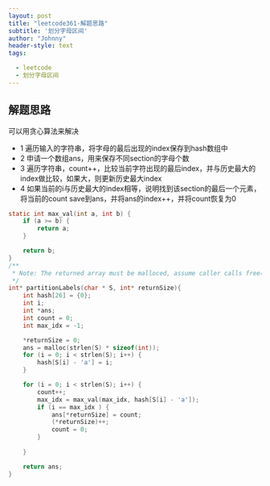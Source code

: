 ```yaml
---
layout: post
title: "leetcode361-解题思路"
subtitle: '划分字母区间'
author: "Johnny"
header-style: text
tags:

  - leetcode
  - 划分字母区间
---
```

## 解题思路
可以用贪心算法来解决

- 1 遍历输入的字符串，将字母的最后出现的index保存到hash数组中
- 2 申请一个数组ans，用来保存不同section的字母个数
- 3 遍历字符串，count++，比较当前字符出现的最后index，并与历史最大的index做比较，如果大，则更新历史最大index
- 4 如果当前的i与历史最大的index相等，说明找到该section的最后一个元素，将当前的count save到ans，并将ans的index++，并将count恢复为0

```c
static int max_val(int a, int b) {
    if (a >= b) {
        return a;
    }

    return b;
}
/**
 * Note: The returned array must be malloced, assume caller calls free().
 */
int* partitionLabels(char * S, int* returnSize){
    int hash[26] = {0};
    int i;
    int *ans;
    int count = 0;
    int max_idx = -1;

    *returnSize = 0;
    ans = malloc(strlen(S) * sizeof(int));
    for (i = 0; i < strlen(S); i++) {
        hash[S[i] - 'a'] = i; 
    }

    for (i = 0; i < strlen(S); i++) {
        count++;
        max_idx = max_val(max_idx, hash[S[i] - 'a']);
        if (i == max_idx ) {
            ans[*returnSize] = count;
            (*returnSize)++;
            count = 0;
        }
        
    }

    return ans;
}
```

